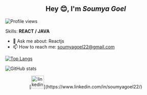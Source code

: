 <div style="text-align:center"><h2>Hey 😊, I'm <strong><em>Soumya Goel</em></strong></h2></div>                                                     
                                                  
![Profile views](https://gpvc.arturio.dev/soumyagoel22)                                                           

Skills: <strong>REACT / JAVA</strong>

- 💬 Ask me about: Reactjs 
- 📫 How to reach me: soumyagoel22@gmail.com 

[![Top Langs](https://github-readme-stats.vercel.app/api/top-langs/?username=soumyagoel22)](https://github.com/anuraghazra/github-readme-stats)

![GitHub stats](https://github-readme-stats.vercel.app/api?username=soumyagoel22&show_icons=true)  

<center>[<img src='https://cdn.jsdelivr.net/npm/simple-icons@3.0.1/icons/linkedin.svg' alt='linkedin' height='40'>](https://www.linkedin.com/in/soumyagoel22/)</center>

